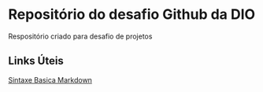 # Repositório do desafio Github da DIO
Respositório criado para desafio de projetos

## Links Úteis 
[Sintaxe Basica Markdown](https://www.markdownguide.org/getting-started/)
